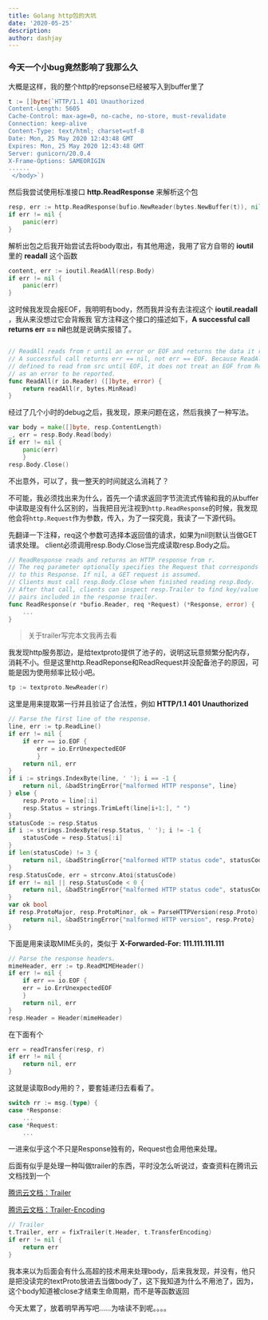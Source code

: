 ```yaml
---
title: Golang http包的大坑
date: '2020-05-25'
description: 
author: dashjay
---
```


### 今天一个小bug竟然影响了我那么久

大概是这样，我的整个http的repsonse已经被写入到buffer里了

```go
t := []byte(`HTTP/1.1 401 Unauthorized
Content-Length: 5605
Cache-Control: max-age=0, no-cache, no-store, must-revalidate
Connection: keep-alive
Content-Type: text/html; charset=utf-8
Date: Mon, 25 May 2020 12:43:48 GMT
Expires: Mon, 25 May 2020 12:43:48 GMT
Server: gunicorn/20.0.4
X-Frame-Options: SAMEORIGIN
......
 </body>`)
```

然后我尝试使用标准接口 **http.ReadResponse** 来解析这个包

```go
resp, err := http.ReadResponse(bufio.NewReader(bytes.NewBuffer(t)), nil)
if err != nil {
    panic(err)
}
```

解析出包之后我开始尝试去将body取出，有其他用途，我用了官方自带的 **ioutil** 里的 **readall** 这个函数

```go
content, err := ioutil.ReadAll(resp.Body)
if err != nil {
    panic(err)
}
```

这时候我发现会报EOF，我明明有body，然而我并没有去注视这个 **ioutil.readall** ，我从来没想过它会背叛我
官方注释这个接口的描述如下，**A successful call returns err == nil**也就是说确实报错了。

```go

// ReadAll reads from r until an error or EOF and returns the data it read.
// A successful call returns err == nil, not err == EOF. Because ReadAll is
// defined to read from src until EOF, it does not treat an EOF from Read
// as an error to be reported.
func ReadAll(r io.Reader) ([]byte, error) {
    return readAll(r, bytes.MinRead)
}
```

经过了几个小时的debug之后，我发现，原来问题在这，然后我换了一种写法。

```go
var body = make([]byte, resp.ContentLength)
_, err = resp.Body.Read(body)
if err != nil {
    panic(err)
    }
resp.Body.Close()
```

不出意外，可以了，我一整天的时间就这么消耗了？

不可能，我必须找出来为什么，首先一个请求返回字节流流式传输和我的从buffer中读取是没有什么区别的，当我把目光注视到`http.ReadResponse`的时候，我发现他会将`http.Request`作为参数，传入，为了一探究竟，我读了一下源代码。

先翻译一下注释，req这个参数可选择本返回值的请求，如果为nil则默认当做GET请求处理。
client必须调用resp.Body.Close当完成读取resp.Body之后。

```go
// ReadResponse reads and returns an HTTP response from r.
// The req parameter optionally specifies the Request that corresponds
// to this Response. If nil, a GET request is assumed.
// Clients must call resp.Body.Close when finished reading resp.Body.
// After that call, clients can inspect resp.Trailer to find key/value
// pairs included in the response trailer.
func ReadResponse(r *bufio.Reader, req *Request) (*Response, error) {
    ...
}
```

> 关于trailer写完本文我再去看

我发现http服务那边，是给textproto提供了池子的，说明这玩意频繁分配内存，消耗不小。但是这里http.ReadReponse和ReadRequest并没配备池子的原因，可能是因为使用频率比较小吧。

```go
tp := textproto.NewReader(r)
```

这里是用来提取第一行并且验证了合法性，例如  **HTTP/1.1 401 Unauthorized**

```go
// Parse the first line of the response.
line, err := tp.ReadLine()
if err != nil {
    if err == io.EOF {
        err = io.ErrUnexpectedEOF
        }
    return nil, err
}
if i := strings.IndexByte(line, ' '); i == -1 {
    return nil, &badStringError{"malformed HTTP response", line}
} else {
    resp.Proto = line[:i]
    resp.Status = strings.TrimLeft(line[i+1:], " ")
}
statusCode := resp.Status
if i := strings.IndexByte(resp.Status, ' '); i != -1 {
    statusCode = resp.Status[:i]
}
if len(statusCode) != 3 {
    return nil, &badStringError{"malformed HTTP status code", statusCode}
}
resp.StatusCode, err = strconv.Atoi(statusCode)
if err != nil || resp.StatusCode < 0 {
    return nil, &badStringError{"malformed HTTP status code", statusCode}
}
var ok bool
if resp.ProtoMajor, resp.ProtoMinor, ok = ParseHTTPVersion(resp.Proto); !ok {
    return nil, &badStringError{"malformed HTTP version", resp.Proto}
}
```

下面是用来读取MIME头的，类似于  **X-Forwarded-For: 111.111.111.111**

```go
// Parse the response headers.
mimeHeader, err := tp.ReadMIMEHeader()
if err != nil {
    if err == io.EOF {
    err = io.ErrUnexpectedEOF
    }
    return nil, err
}
resp.Header = Header(mimeHeader)
```

在下面有个

```go
err = readTransfer(resp, r)
if err != nil {
    return nil, err
}
```

这就是读取Body用的？，要套娃递归去看看了。

```go
switch rr := msg.(type) {
case *Response:
    ...
case *Request:
    ...
```

一进来似乎这个不只是Response独有的，Request也会用他来处理。

后面有似乎是处理一种叫做trailer的东西，平时没怎么听说过，查查资料在腾讯云文档找到一个

[腾讯云文档：Trailer](https://cloud.tencent.com/developer/section/1190006)

[腾讯云文档：Trailer-Encoding](https://cloud.tencent.com/developer/section/1190008)

```go
// Trailer
t.Trailer, err = fixTrailer(t.Header, t.TransferEncoding)
if err != nil {
    return err
}
```

我本来以为后面会有什么高超的技术用来处理body，后来我发现，并没有，他只是把没读完的textProto放进去当做body了，这下我知道为什么不用池了，因为，这个body知道被close才结束生命周期，而不是等函数返回

今天太累了，放着明早再写吧……为啥读不到呢。。。。
